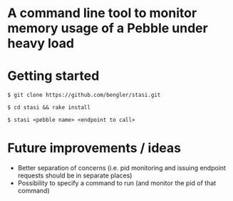 # A command line tool to monitor memory usage of a Pebble under heavy load

# Getting started

    $ git clone https://github.com/bengler/stasi.git

    $ cd stasi && rake install

    $ stasi <pebble name> <endpoint to call>

# Future improvements / ideas

- Better separation of concerns (i.e. pid monitoring and issuing endpoint requests should be in separate places)
- Possibility to specify a command to run (and monitor the pid of that command)